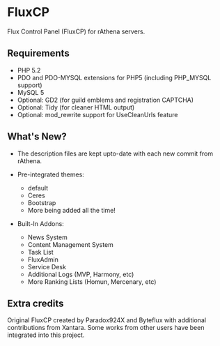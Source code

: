 FluxCP
======

Flux Control Panel (FluxCP) for rAthena servers.

Requirements
---------
* PHP 5.2
* PDO and PDO-MYSQL extensions for PHP5 (including PHP_MYSQL support)
* MySQL 5
* Optional: GD2 (for guild emblems and registration CAPTCHA)
* Optional: Tidy (for cleaner HTML output)
* Optional: mod_rewrite support for UseCleanUrls feature


What's New?
---------
* The description files are kept upto-date with each new commit from rAthena.
* Pre-integrated themes:
	- default
	- Ceres
	- Bootstrap
	- More being added all the time!
	
* Built-In Addons:
	- News System
	- Content Management System
	- Task List
	- FluxAdmin
	- Service Desk
	- Additional Logs (MVP, Harmony, etc)
	- More Ranking Lists (Homun, Mercenary, etc)


Extra credits
---------
Original FluxCP created by Paradox924X and Byteflux with additional contributions from Xantara.
Some works from other users have been integrated into this project.